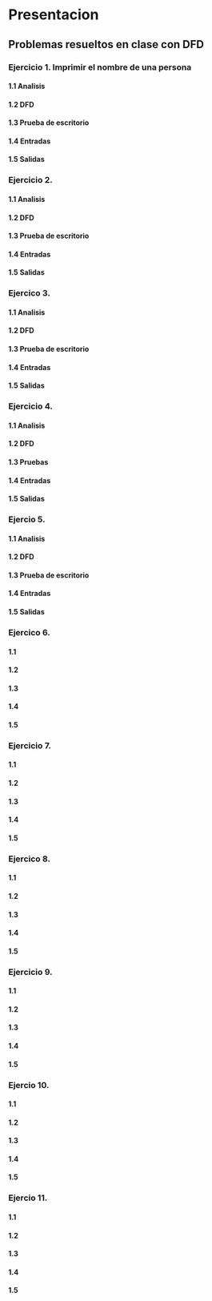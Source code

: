 # Presentacion 
## Problemas resueltos en clase con DFD
### Ejercicio 1. Imprimir el nombre de una persona
#### 1.1 Analisis 
#### 1.2 DFD
#### 1.3 Prueba de escritorio 
#### 1.4 Entradas
#### 1.5 Salidas

### Ejercicio 2.
#### 1.1 Analisis
#### 1.2 DFD
#### 1.3 Prueba de escritorio 
#### 1.4 Entradas 
#### 1.5 Salidas

### Ejercico 3.
#### 1.1 Analisis
#### 1.2 DFD
#### 1.3 Prueba de escritorio
#### 1.4 Entradas
#### 1.5 Salidas 

### Ejercicio 4.
#### 1.1 Analisis
#### 1.2 DFD
#### 1.3 Pruebas 
#### 1.4 Entradas
#### 1.5 Salidas

### Ejercio 5.
#### 1.1 Analisis
#### 1.2 DFD
#### 1.3 Prueba de escritorio
#### 1.4 Entradas
#### 1.5 Salidas

### Ejercico 6.
#### 1.1 
#### 1.2
#### 1.3
#### 1.4
#### 1.5

### Ejercicio 7.
#### 1.1
#### 1.2
#### 1.3
#### 1.4
#### 1.5

### Ejercico 8.
#### 1.1
#### 1.2
#### 1.3
#### 1.4
#### 1.5

### Ejercicio 9.
#### 1.1
#### 1.2
#### 1.3
#### 1.4
#### 1.5

### Ejercio 10.
#### 1.1
#### 1.2
#### 1.3
#### 1.4
#### 1.5

### Ejercio 11.
#### 1.1
#### 1.2
#### 1.3
#### 1.4
#### 1.5

### 
#### 
#### 
#### 
#### 
#### 

### 
#### 
#### 
#### 
#### 
#### 

